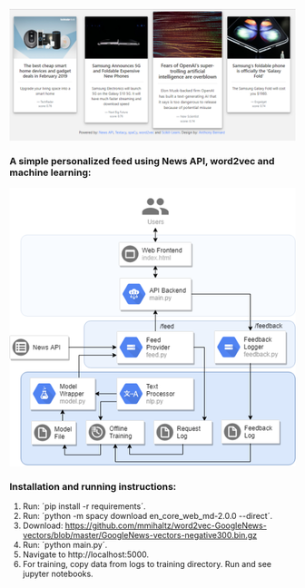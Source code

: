 ![Alt text](https://raw.githubusercontent.com/s-j/goodnews/master/static/screenshot.png)

### A simple personalized feed using News API, word2vec and machine learning:

![Alt text](https://raw.githubusercontent.com/s-j/goodnews/master/static/arch.png)

### Installation and running instructions:
1. Run: ´pip install -r requirements´.
2. Run: ´python -m spacy download en_core_web_md-2.0.0 --direct´.
3. Download: https://github.com/mmihaltz/word2vec-GoogleNews-vectors/blob/master/GoogleNews-vectors-negative300.bin.gz
4. Run: ´python main.py´.
5. Navigate to http://localhost:5000.
6. For training, copy data from logs to training directory. Run and see jupyter notebooks.